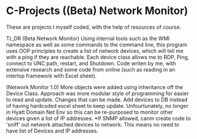 # C-Projects ((Beta) Network Monitor)
These are projects I myself coded, with the help of resources of course. 

TL;DR
(Beta Network Monitor)
Using internal tools such as the WMI namespace as well as some commands to the command line, this program uses OOP principles to 
create a list of network devices, which will tell me with a ping if they are reachable. Each device class allows me to RDP, Ping, 
connect to UNC path, restart, and Shutdown. Code writen by me, with extensive research and some code from online (such  as reading
in an interlop framework with Excel sheet).

(Network Monitor 1.0)
More objects were added using inheritance off the Device Class. Approach was more modular style of programming for easier to read and
update. Changes that can be made. Add devices to DB instead of having hardcoded excel sheet to keep update. Unfourtunately, no longer in 
Hyatt Domain Net Env so this can be re-purposed to monitor other devices given a list of IP addresses. 
*If SNMP allowed, canm create code to 'sniff' out network attached devices to network. This means no need to have list of Devices and IP addresses.

